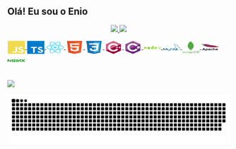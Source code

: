 ## Olá! Eu sou o Enio 
<div align="center">
  <a href="https://github.com/enio-infotera">
  <img height="180em" src="https://github-readme-stats.vercel.app/api?username=enio-infotera&show_icons=true&theme=dracula&include_all_commits=true&count_private=true"/>
  <img height="180em" src="https://github-readme-stats.vercel.app/api/top-langs/?username=enio-infotera&layout=compact&langs_count=7&theme=dracula"/>
</div>
<div style="display: inline_block"><br>
  <img align="center" alt="Enio-Js" height="30" width="40" src="https://raw.githubusercontent.com/devicons/devicon/master/icons/javascript/javascript-plain.svg">
  <img align="center" alt="Enio-Ts" height="30" width="40" src="https://raw.githubusercontent.com/devicons/devicon/master/icons/typescript/typescript-plain.svg">
  <img align="center" alt="Enio-React" height="30" width="40" src="https://raw.githubusercontent.com/devicons/devicon/master/icons/react/react-original.svg">
  <img align="center" alt="Enio-HTML" height="30" width="40" src="https://raw.githubusercontent.com/devicons/devicon/master/icons/html5/html5-original.svg">
  <img align="center" alt="Enio-CSS" height="30" width="40" src="https://raw.githubusercontent.com/devicons/devicon/master/icons/css3/css3-original.svg">
  <img align="center" alt="Enio-Java" height="30" width="40" src="https://github.com/devicons/devicon/raw/master/icons/cplusplus/cplusplus-original.svg">
  <img align="center" alt="Enio-C++" height="30" width="40" src="https://raw.githubusercontent.com/devicons/devicon/master/icons/csharp/csharp-original.svg">
  
  <img align="center" alt="Enio-Node" height="30" width="40" src="https://raw.githubusercontent.com/devicons/devicon/master/icons/nodejs/nodejs-plain-wordmark.svg">
  <img align="center" alt="Enio-Mysql" height="30" width="40" src="https://raw.githubusercontent.com/devicons/devicon/master/icons/mysql/mysql-plain-wordmark.svg">
  <img align="center" alt="Enio-Mongo" height="30" width="40" src="https://raw.githubusercontent.com/devicons/devicon/master/icons/mongodb/mongodb-plain-wordmark.svg">
  <img align="center" alt="Enio-Apache" height="30" width="40" src="https://raw.githubusercontent.com/devicons/devicon/master/icons/apache/apache-original-wordmark.svg">
  <img align="center" alt="Enio-Nginx" height="30" width="40" src="https://raw.githubusercontent.com/devicons/devicon/master/icons/nginx/nginx-original.svg">
</div>
  
  ##
 
<div> 
  <a href="https://www.linkedin.com/in/enio-ribeiro-silva/" target="_blank"><img src="https://img.shields.io/badge/-LinkedIn-%230077B5?style=for-the-badge&logo=linkedin&logoColor=white" target="_blank"></a> 
 
  ![Snake animation](https://github.com/enio-infotera/enio-infotera/blob/output/github-contribution-grid-snake.svg)
 
</div>
